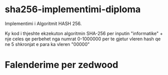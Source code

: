 # sha256-implementimi-diploma
Implementimi i Algoritmit HASH 256.

Ky kod i thjeshte ekzekuton algoritmin SHA-256 per inputin "informatike" + nje celes qe perbehet nga numrat 0-1000000 per te gjetur vleren hash qe ne 5 shkronjat e para ka vleren "00000"

# Falenderime per zedwood

[Linku per kodin e algoritmit]: http://www.zedwood.com/article/cpp-sha256-function
